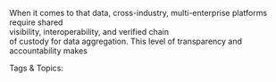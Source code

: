 When it comes to that data, cross-industry, 
multi-enterprise platforms require shared  
visibility, interoperability, and verified chain  
of custody for data aggregation. This level of 
transparency and accountability makes  

   Tags & Topics:
   